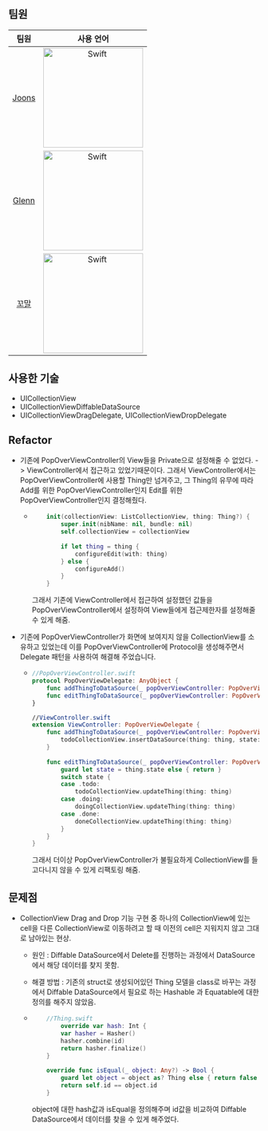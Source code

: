 ## 팀원

|                 팀원                  |                          사용 언어                           |
| :-----------------------------------: | :----------------------------------------------------------: |
| [Joons](https://github.com/elddy0948) | <img width="200" alt="Swift" src="https://user-images.githubusercontent.com/40102795/114259983-f7a4f480-9a0c-11eb-8f57-2da635febfd9.png"> |
|  [Glenn](https://github.com/iluxsm)   | <img width="200" alt="Swift" src="https://user-images.githubusercontent.com/40102795/114259983-f7a4f480-9a0c-11eb-8f57-2da635febfd9.png"> |
|   [꼬말](https://github.com/hakju)    | <img width="200" alt="Swift" src="https://user-images.githubusercontent.com/40102795/114259983-f7a4f480-9a0c-11eb-8f57-2da635febfd9.png"> |



## 사용한 기술

- UICollectionView
- UICollectionViewDiffableDataSource
- UICollectionViewDragDelegate, UICollectionViewDropDelegate





## Refactor

- 기존에 PopOverViewController의 View들을 Private으로 설정해줄 수 없었다. -> ViewController에서 접근하고 있었기때문이다. 그래서 ViewController에서는 PopOverViewController에 사용할 Thing만 넘겨주고, 그 Thing의 유무에 따라 Add를 위한 PopOverViewController인지 Edit를 위한 PopOverViewController인지 결정해줬다. 

  - ```swift
        init(collectionView: ListCollectionView, thing: Thing?) {
            super.init(nibName: nil, bundle: nil)
            self.collectionView = collectionView
            
            if let thing = thing {
                configureEdit(with: thing)
            } else {
                configureAdd()
            }
        }
    ```

    그래서 기존에 ViewController에서 접근하여 설정했던 값들을 PopOverViewController에서 설정하여 View들에게 접근제한자를 설정해줄 수 있게 해줌.

- 기존에 PopOverViewController가 화면에 보여지지 않을 CollectionView를 소유하고 있었는데 이를 PopOverViewController에 Protocol을 생성해주면서 Delegate 패턴을 사용하여 해결해 주었습니다. 

  - ```swift
    //PopOverViewController.swift
    protocol PopOverViewDelegate: AnyObject {
        func addThingToDataSource(_ popOverViewController: PopOverViewController, thing: Thing)
        func editThingToDataSource(_ popOverViewController: PopOverViewController, thing: Thing)
    }
    
    //ViewController.swift
    extension ViewController: PopOverViewDelegate {
        func addThingToDataSource(_ popOverViewController: PopOverViewController, thing: Thing) {
            todoCollectionView.insertDataSource(thing: thing, state: .todo)
        }
        
        func editThingToDataSource(_ popOverViewController: PopOverViewController, thing: Thing) {
            guard let state = thing.state else { return }
            switch state {
            case .todo:
                todoCollectionView.updateThing(thing: thing)
            case .doing:
                doingCollectionView.updateThing(thing: thing)
            case .done:
                doneCollectionView.updateThing(thing: thing)
            }
        }
    }
    ```

    그래서 더이상 PopOverViewController가 불필요하게 CollectionView를 들고다니지 않을 수 있게 리팩토링 해줌.



## 문제점

- CollectionView Drag and Drop 기능 구현 중 하나의 CollectionView에 있는 cell을 다른 CollectionView로 이동하려고 할 때 이전의 cell은 지워지지 않고 그대로 남아있는 현상.

  - 원인 : Diffable DataSource에서 Delete를 진행하는 과정에서 DataSource에서 해당 데이터를 찾지 못함.

  - 해결 방법 : 기존의 struct로 생성되어있던 Thing 모델을 class로 바꾸는 과정에서 Diffable DataSource에서 필요로 하는 Hashable 과 Equatable에 대한 정의를 해주지 않았음. 

  - ```swift
        //Thing.swift
            override var hash: Int {
            var hasher = Hasher()
            hasher.combine(id)
            return hasher.finalize()
        }
        
        override func isEqual(_ object: Any?) -> Bool {
            guard let object = object as? Thing else { return false }
            return self.id == object.id
        }
    ```

    object에 대한 hash값과 isEqual을 정의해주며 id값을 비교하여 Diffable DataSource에서 데이터를 찾을 수 있게 해주었다.


